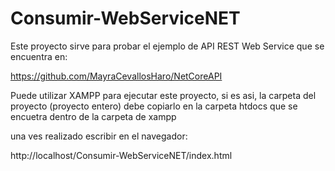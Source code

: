 # Consumir-WebServiceNET

Este proyecto sirve para probar el ejemplo de API REST Web Service que se encuentra en:

https://github.com/MayraCevallosHaro/NetCoreAPI

Puede utilizar XAMPP para ejecutar este proyecto, si es asi, la carpeta del proyecto (proyecto entero)
debe copiarlo en la carpeta htdocs que se encuetra dentro de la carpeta de xampp

una ves realizado escribir en el navegador:

http://localhost/Consumir-WebServiceNET/index.html
